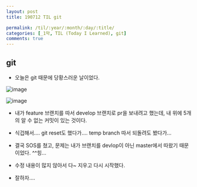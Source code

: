 ```yaml
---
layout: post
title: 190712 TIL git

permalink: /til/:year/:month/:day/:title/
categories: [_1막, TIL (Today I Learned), git]
comments: true
---
```


## **git**
- 오늘은 git 때문에 당황스러운 날이었다.   

![image](https://user-images.githubusercontent.com/40848630/61181096-5680e280-a65c-11e9-8e32-0800c642a691.png)

![image](https://user-images.githubusercontent.com/40848630/61181111-6a2c4900-a65c-11e9-9021-6f69e30a07c4.png)


- 내가 feature 브랜치를 따서 develop 브랜치로 pr을 보내려고 했는데, 내 위에 5개의 알 수 없는 커밋이 있는 것이다.

- 식겁해서.... git reset도 했다가.... temp branch 따서 되돌려도 봤다가... 

- 결국 SOS를 쳤고, 문제는 내가 브랜치를 devlop이 아닌 master에서 따왔기 때문이었다. ^^힝... 

- 수정 내용이 많지 않아서 다~ 지우고 다시 시작했다. 

- 잘하자.... 
